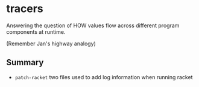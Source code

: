tracers
=======

Answering the question of HOW values flow across different program components at runtime.

(Remember Jan's highway analogy)

Summary
-------
- `patch-racket` two files used to add log information when running racket

